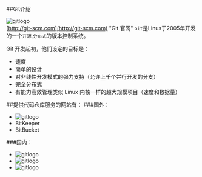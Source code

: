 ##Git介绍

![gitlogo](https://github.com/zaifeng/gitstudy/blob/master/images/git.png)  
[http://git-scm.com](http://git-scm.com) "Git 官网"
`Git`是Linus于2005年开发的一个`开源`,`分布式`的版本控制系统。

Git 开发起初，他们设定的目标是：<br />
* 速度 
* 简单的设计 
* 对非线性开发模式的强力支持（允许上千个并行开发的分支） 
* 完全分布式 
* 有能力高效管理类似 Linux 内核一样的超大规模项目（速度和数据量）

##提供代码仓库服务的网站有：
###国外：
* ![gitlogo](https://github.com/zaifeng/gitstudy/blob/master/images/github.jpg)<br />
* BitKeeper
* BitBucket

###国内：
* ![gitlogo](https://github.com/zaifeng/gitstudy/blob/master/images/osc_logo.gif)<br />
* ![gitlogo](https://github.com/zaifeng/gitstudy/blob/master/images/Codding.png)<br />
* ![gitlogo](https://github.com/zaifeng/gitstudy/blob/master/images/taoCode.png)<br />
